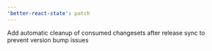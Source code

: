 ```yaml
---
'better-react-state': patch
---
```


Add automatic cleanup of consumed changesets after release sync to prevent version bump issues
